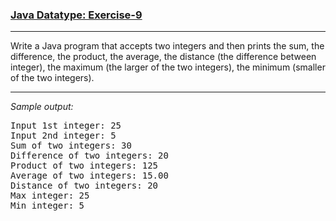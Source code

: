### [Java Datatype: Exercise-9](https://www.w3resource.com/java-exercises/datatypes/java-datatype-exercise-9.php)

***
<p>Write a Java program that accepts two integers and then prints the sum, the difference, the product, the average, the distance (the difference between integer), the maximum (the larger of the two integers), the minimum (smaller of the two integers).</p>

***
_Sample output:_
<pre class="output">Input 1st integer: 25                                                                                       
Input 2nd integer: 5                                                                                        
Sum of two integers: 30                                                                                     
Difference of two integers: 20                                                                              
Product of two integers: 125                                                                                
Average of two integers: 15.00                                                                              
Distance of two integers: 20                                                                                
Max integer: 25                                                                                             
Min integer: 5 
</pre>